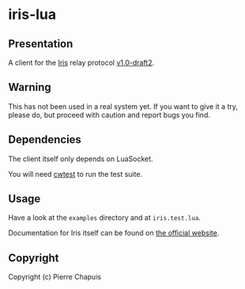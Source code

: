 # iris-lua

## Presentation

A client for the [Iris](http://iris.karalabe.com/) relay protocol
[v1.0-draft2](http://iris.karalabe.com/specs/relay-protocol-v1.0-draft2.pdf).

## Warning

This has not been used in a real system yet. If you want to give it a try,
please do, but proceed with caution and report bugs you find.

## Dependencies

The client itself only depends on LuaSocket.

You will need [cwtest](https://github.com/catwell/cwtest) to run the test suite.

## Usage

Have a look at the `examples` directory and at `iris.test.lua`.

Documentation for Iris itself can be found on
[the official website](http://iris.karalabe.com/).

## Copyright

Copyright (c) Pierre Chapuis
